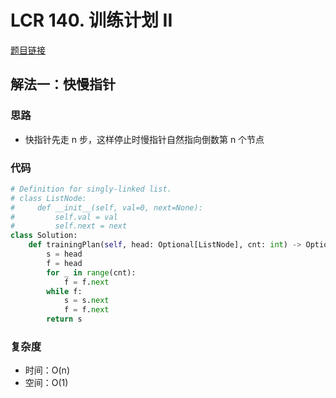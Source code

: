 # LCR 140. 训练计划 II

[题目链接](https://leetcode.cn/problems/lian-biao-zhong-dao-shu-di-kge-jie-dian-lcof/description/)

## 解法一：快慢指针

### 思路

- 快指针先走 n 步，这样停止时慢指针自然指向倒数第 n 个节点

### 代码

```py
# Definition for singly-linked list.
# class ListNode:
#     def __init__(self, val=0, next=None):
#         self.val = val
#         self.next = next
class Solution:
    def trainingPlan(self, head: Optional[ListNode], cnt: int) -> Optional[ListNode]:
        s = head
        f = head
        for _ in range(cnt):
            f = f.next
        while f:
            s = s.next
            f = f.next
        return s
```

### 复杂度

- 时间：O(n)
- 空间：O(1)
